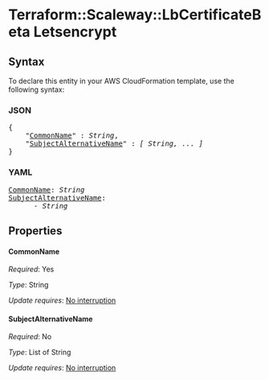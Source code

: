 # Terraform::Scaleway::LbCertificateBeta Letsencrypt

## Syntax

To declare this entity in your AWS CloudFormation template, use the following syntax:

### JSON

<pre>
{
    "<a href="#commonname" title="CommonName">CommonName</a>" : <i>String</i>,
    "<a href="#subjectalternativename" title="SubjectAlternativeName">SubjectAlternativeName</a>" : <i>[ String, ... ]</i>
}
</pre>

### YAML

<pre>
<a href="#commonname" title="CommonName">CommonName</a>: <i>String</i>
<a href="#subjectalternativename" title="SubjectAlternativeName">SubjectAlternativeName</a>: <i>
      - String</i>
</pre>

## Properties

#### CommonName

_Required_: Yes

_Type_: String

_Update requires_: [No interruption](https://docs.aws.amazon.com/AWSCloudFormation/latest/UserGuide/using-cfn-updating-stacks-update-behaviors.html#update-no-interrupt)

#### SubjectAlternativeName

_Required_: No

_Type_: List of String

_Update requires_: [No interruption](https://docs.aws.amazon.com/AWSCloudFormation/latest/UserGuide/using-cfn-updating-stacks-update-behaviors.html#update-no-interrupt)

